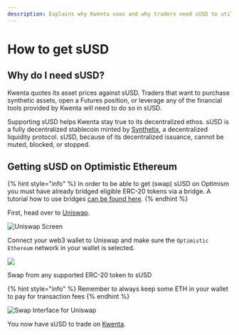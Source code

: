 ```yaml
---
description: Explains why Kwenta uses and why traders need sUSD to utilize Kwenta
---
```


# How to get sUSD

## Why do I need sUSD?

Kwenta quotes its asset prices against sUSD. Traders that want to purchase synthetic assets, open a Futures position, or leverage any of the financial tools provided by Kwenta will need to do so in sUSD.

Supporting sUSD helps Kwenta stay true to its decentralized ethos. sUSD is a fully decentralized stablecoin minted by [Synthetix](https://synthetix.io/), a decentralized liquidity protocol. sUSD, because of its decentralized issuance, cannot be muted, blocked, or stopped.

## Getting sUSD on Optimistic Ethereum

{% hint style="info" %}
In order to be able to get (swap) sUSD on Optimism you must have already bridged eligible ERC-20 tokens via a bridge. A tutorial how to use bridges [can be found here](../getting-started-on-optimistic-ethereum.md).
{% endhint %}

First, head over to [Uniswap](https://app.uniswap.org/#/swap).

![Uniswap Screen](../../../.gitbook/assets/onboard/uniswap\_main.png)

Connect your web3 wallet to Uniswap and make sure the `Optimistic Ethereum` network in your wallet is selected.

![](../../../.gitbook/assets/onboard/metamask\_networks.png)

Swap from any supported ERC-20 token to sUSD

{% hint style="info" %}
Remember to always keep some ETH in your wallet to pay for transaction fees
{% endhint %}

![Swap Interface for Uniswap](../../../.gitbook/assets/onboard/uniswap\_swap.png)

You now have sUSD to trade on [Kwenta](https://kwenta.io).
